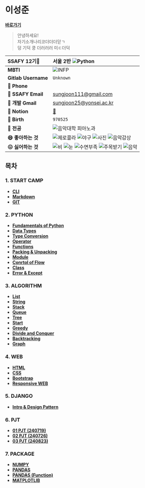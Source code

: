 # 이성준
**[바로가기](https://github.com/SJLee-0525/TIL/blob/master/Python/Summary_01.md)**

> 안녕하세요!   
> 자기소개나리코더더더덛ㄱ   
> 덩 기덕 쿵 더러러러 미ㄷ더덕

|**SSAFY 12기🌟**|**서울 2반** ![Python](https://img.shields.io/badge/Python-3776AB?style=flat&logo=Python&logoColor=white)|
|:---|:---|
|**MBTI**|![INFP](https://img.shields.io/badge/INFP-D8F781)|
|**Gitlab Username**|`Unknown`|
|**📱 Phone**| |
|**📧 SSAFY Email**|sungjoon111@gmail.com|
|**📨 개발 Gmail**|sungjoon25@yonsei.ac.kr|
|**📒 Notion**|[🔗](https://www.notion.so/30b6e8951fbe4d608c0167503eb07155)
|**🎂 Birth**|`970525`|
|**🎹 전공**|![음악대학 피아노과](https://img.shields.io/badge/%EC%9D%8C%EC%95%85%EB%8C%80%ED%95%99-%ED%94%BC%EC%95%84%EB%85%B8%EA%B3%BC-31B404)|
|**😄 좋아하는 것**|![제로콜라](https://img.shields.io/badge/%EC%A0%9C%EB%A1%9C%EC%BD%9C%EB%9D%BC-3B170B) ![야구](https://img.shields.io/badge/%EC%95%BC%EA%B5%AC-red) ![사진](https://img.shields.io/badge/%EC%82%AC%EC%A7%84-yellow) ![음악감상](https://img.shields.io/badge/%EC%9D%8C%EC%95%85%EA%B0%90%EC%83%81-A9E2F3)|
|**😖 싫어하는 것**|![비](https://img.shields.io/badge/%EB%B9%84-0404B4) ![눈](https://img.shields.io/badge/%EB%88%88-white) ![수면부족](https://img.shields.io/badge/%EC%88%98%EB%A9%B4%EB%B6%80%EC%A1%B1-gray) ![주목받기](https://img.shields.io/badge/%EC%A3%BC%EB%AA%A9%EB%B0%9B%EA%B8%B0-DF0101) ![음악](https://img.shields.io/badge/%EC%9D%8C%EC%95%85-7401DF)|

## 목차
### 1. START CAMP 
- **[CLI](https://github.com/SJLee-0525/TIL/blob/master/CLI/CLI.md)**  
- **[Markdown](https://github.com/SJLee-0525/TIL/blob/master/Markdown/Markdown.md)**  
- **[GIT](https://github.com/SJLee-0525/TIL/blob/master/GIT/GIT.md)**

### 2. PYTHON
- **[Fundamentals of Python](https://github.com/SJLee-0525/TIL/blob/master/Python/Fundamentals_of_Python.md)**
- **[Data Types](https://github.com/SJLee-0525/TIL/blob/master/Python/Data_types.md)**
- **[Type Conversion](https://github.com/SJLee-0525/TIL/blob/master/Python/Type_Conversion.md)**
- **[Operator](https://github.com/SJLee-0525/TIL/blob/master/Python/Operator.md)**
- **[Functions](https://github.com/SJLee-0525/TIL/blob/master/Python/Functions.md)**
- **[Packing & Unpacking](https://github.com/SJLee-0525/TIL/blob/master/Python/Packing_Unpacking.md)**
- **[Module](https://github.com/SJLee-0525/TIL/blob/master/Python/Module.md)**
- **[Conrtol of Flow](https://github.com/SJLee-0525/TIL/blob/master/Python/Control_of_flow.md)**
- **[Class](https://github.com/SJLee-0525/TIL/blob/master/Python/Class.md)**
- **[Error & Except](https://github.com/SJLee-0525/TIL/blob/master/Python/Error_and_Except.md)**

### 3. ALGORITHM
- **[List](https://github.com/SJLee-0525/TIL/blob/master/Algorithm/APS_List.md)**
- **[String](https://github.com/SJLee-0525/TIL/blob/master/Algorithm/APS_String.md)**
- **[Stack](https://github.com/SJLee-0525/TIL/blob/master/Algorithm/APS_Stack.md)**
- **[Queue](https://github.com/SJLee-0525/TIL/blob/master/Algorithm/APS_Queue.md)**
- **[Tree](https://github.com/SJLee-0525/TIL/blob/master/Algorithm/APS_Tree.md)**
- **[Start](https://github.com/SJLee-0525/TIL/blob/master/Algorithm/APS_Start.md)**
- **[Greedy](https://github.com/SJLee-0525/TIL/blob/master/Algorithm/APS_Greedy.md)**
- **[Divide and Conquer](https://github.com/SJLee-0525/TIL/blob/master/Algorithm/APS_Divide_and_Conquer.md)**
- **[Backtracking](https://github.com/SJLee-0525/TIL/blob/master/Algorithm/APS_Backtracking.md)**
- **[Graph](https://github.com/SJLee-0525/TIL/blob/master/Algorithm/APS_Graph.md)**

### 4. WEB
- **[HTML](https://github.com/SJLee-0525/TIL/blob/master/Web/Html.md)**
- **[CSS](https://github.com/SJLee-0525/TIL/blob/master/Web/Css.md)**
- **[Bootstrap](https://github.com/SJLee-0525/TIL/blob/master/Web/Bootstrap.md)**
- **[Responsive WEB](https://github.com/SJLee-0525/TIL/blob/master/Web/Responsive_Web.md)**

### 5. DJANGO
- **[Intro & Design Pattern](https://github.com/SJLee-0525/TIL/blob/master/Django/intro_design_pattern.md)**

### 6. PJT
- **[01 PJT (240719)](https://github.com/SJLee-0525/TIL/blob/master/PJT/01_pjt.md)**
- **[02 PJT (240726)](https://github.com/SJLee-0525/TIL/blob/master/PJT/02_pjt.md)**
- **[03 PJT (240823)](https://github.com/SJLee-0525/TIL/blob/master/PJT/03_pjt.md)**

### 7. PACKAGE
- **[NUMPY](https://github.com/SJLee-0525/TIL/blob/master/Package/numpy.md)**
- **[PANDAS](https://github.com/SJLee-0525/TIL/blob/master/Package/pandas.md)**
- **[PANDAS (Function)](https://github.com/SJLee-0525/TIL/blob/master/Package/pandas_func.md)**
- **[MATPLOTLIB](https://github.com/SJLee-0525/TIL/blob/master/Package/matplotlib.md)**